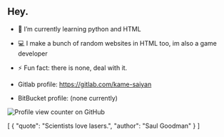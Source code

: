 ## Hey.

- 🌱 I’m currently learning python and HTML
- 💻 I make a bunch of random websites in HTML too, im also a game developer
- ⚡ Fun fact: there is none, deal with it.

- Gitlab profile: https://gitlab.com/kame-saiyan
- BitBucket profile: (none currently)

 ![Profile view counter on GitHub](https://komarev.com/ghpvc/?username=that-saiyan)

 [
  {
    "quote": "Scientists love lasers.",
    "author": "Saul Goodman"
  }
]

